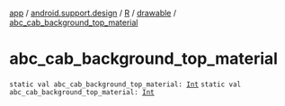 [app](../../../index.md) / [android.support.design](../../index.md) / [R](../index.md) / [drawable](index.md) / [abc_cab_background_top_material](./abc_cab_background_top_material.md)

# abc_cab_background_top_material

`static val abc_cab_background_top_material: `[`Int`](https://kotlinlang.org/api/latest/jvm/stdlib/kotlin/-int/index.html)
`static val abc_cab_background_top_material: `[`Int`](https://kotlinlang.org/api/latest/jvm/stdlib/kotlin/-int/index.html)